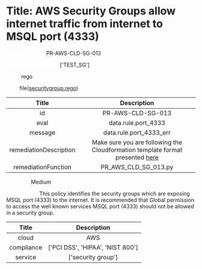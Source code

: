 



# Title: AWS Security Groups allow internet traffic from internet to MSQL port (4333)


***<font color="white">Master Test Id:</font>*** PR-AWS-CLD-SG-013

***<font color="white">Master Snapshot Id:</font>*** ['TEST_SG']

***<font color="white">type:</font>*** rego

***<font color="white">rule:</font>*** file([securitygroup.rego])  
  
  
  
  

|Title|Description|
| :---: | :---: |
|id|PR-AWS-CLD-SG-013|
|eval|data.rule.port_4333|
|message|data.rule.port_4333_err|
|remediationDescription|Make sure you are following the Cloudformation template format presented <a href='https://docs.aws.amazon.com/AWSCloudFormation/latest/UserGuide/aws-properties-ec2-security-group.html' target='_blank'>here</a>|
|remediationFunction|PR_AWS_CLD_SG_013.py|


***<font color="white">Severity:</font>*** Medium

***<font color="white">Description:</font>*** This policy identifies the security groups which are exposing MSQL port (4333) to the internet. It is recommended that Global permission to access the well known services MSQL port (4333) should not be allowed in a security group.  
  
  

|Title|Description|
| :---: | :---: |
|cloud|AWS|
|compliance|['PCI DSS', 'HIPAA', 'NIST 800']|
|service|['security group']|



[securitygroup.rego]: https://github.com/prancer-io/prancer-compliance-test/tree/master/aws/cloud/securitygroup.rego
